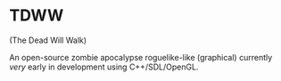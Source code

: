 TDWW
====
(The Dead Will Walk)

An open-source zombie apocalypse roguelike-like (graphical) currently <i>very</i> early in development using C++/SDL/OpenGL.
